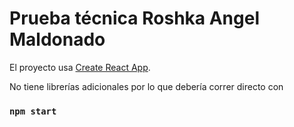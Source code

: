 # Prueba técnica Roshka Angel Maldonado

El proyecto usa [Create React App](https://github.com/facebook/create-react-app).

No tiene librerías adicionales por lo que debería correr directo con

### `npm start`
